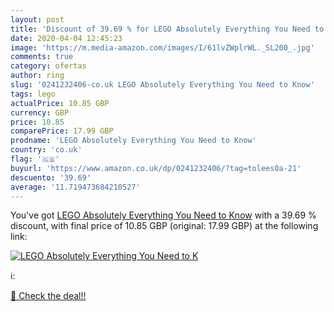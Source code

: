 ```yaml
---
layout: post
title: 'Discount of 39.69 % for LEGO Absolutely Everything You Need to K'
date: 2020-04-04 12:45:23
image: 'https://m.media-amazon.com/images/I/61lvZWplrWL._SL200_.jpg'
comments: true
category: ofertas
author: ring
slug: '0241232406-co.uk LEGO Absolutely Everything You Need to Know'
tags: lego
actualPrice: 10.85 GBP
currency: GBP
price: 10.85
comparePrice: 17.99 GBP
prodname: 'LEGO Absolutely Everything You Need to Know'
country: 'co.uk'
flag: '🇬🇧'
buyurl: 'https://www.amazon.co.uk/dp/0241232406/?tag=tolees0a-21'
descuento: '39.69'
average: '11.719473684210527'
---
```


You've got [LEGO Absolutely Everything You Need to Know](https://www.amazon.co.uk/dp/0241232406/?tag=tolees0a-21) with a  39.69 % discount, with final price of 10.85 GBP (original: 17.99 GBP) at the following link:

[![LEGO Absolutely Everything You Need to K](https://m.media-amazon.com/images/I/61lvZWplrWL._SL200_.jpg)](https://www.amazon.co.uk/dp/0241232406/?tag=tolees0a-21)

ℹ️:


[🛒 Check the deal!!](https://www.amazon.co.uk/dp/0241232406/?tag=tolees0a-21)
